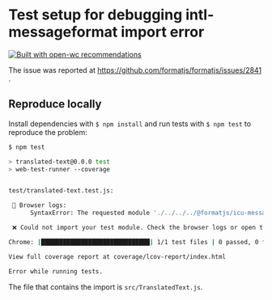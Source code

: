 # Test setup for debugging intl-messageformat import error

[![Built with open-wc recommendations](https://img.shields.io/badge/built%20with-open--wc-blue.svg)](https://github.com/open-wc)

The issue was reported at https://github.com/formatjs/formatjs/issues/2841 .

## Reproduce locally

Install dependencies with `$ npm install` and run tests with `$ npm test` to reproduce the problem:

```bash
$ npm test

> translated-text@0.0.0 test
> web-test-runner --coverage


test/translated-text.test.js:

 🚧 Browser logs:
      SyntaxError: The requested module './../../../@formatjs/icu-messageformat-parser/index.js' does not provide an export named 'isArgumentElement'

 ❌ Could not import your test module. Check the browser logs or open the browser in debug mode for more information.

Chrome: |██████████████████████████████| 1/1 test files | 0 passed, 0 failed

View full coverage report at coverage/lcov-report/index.html

Error while running tests.
```

The file that contains the import is `src/TranslatedText.js`.